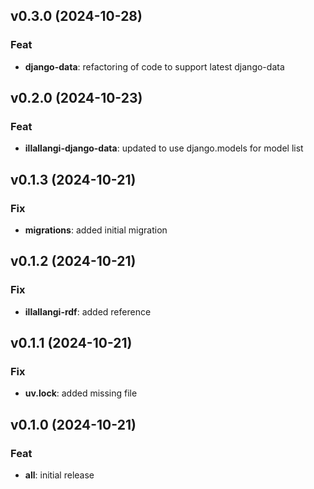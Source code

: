 ## v0.3.0 (2024-10-28)

### Feat

- **django-data**: refactoring of code to support latest django-data

## v0.2.0 (2024-10-23)

### Feat

- **illallangi-django-data**: updated to use django.models for model list

## v0.1.3 (2024-10-21)

### Fix

- **migrations**: added initial migration

## v0.1.2 (2024-10-21)

### Fix

- **illallangi-rdf**: added reference

## v0.1.1 (2024-10-21)

### Fix

- **uv.lock**: added missing file

## v0.1.0 (2024-10-21)

### Feat

- **all**: initial release
